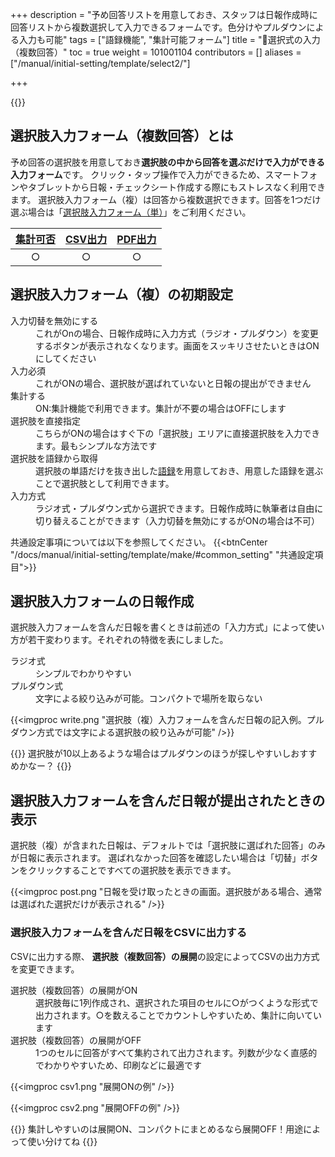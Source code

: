 +++
description = "予め回答リストを用意しておき、スタッフは日報作成時に回答リストから複数選択して入力できるフォームです。色分けやプルダウンによる入力も可能"
tags = ["語録機能", "集計可能フォーム"]
title = "🧩選択式の入力（複数回答）"
toc = true
weight = 101001104
contributors = []
aliases = ["/manual/initial-setting/template/select2/"]

+++

{{<icatch filename="select2" msg="選ぶだけの簡単入力 色分けも可能" title="選択肢入力フォームのテンプレート例" fontsize="30px" alice="here" >}}

## 選択肢入力フォーム（複数回答）とは

予め回答の選択肢を用意しておき**選択肢の中から回答を選ぶだけで入力ができる入力フォーム**です。
クリック・タップ操作で入力ができるため、スマートフォンやタブレットから日報・チェックシート作成する際にもストレスなく利用できます。
選択肢入力フォーム（複）は回答から複数選択できます。回答を1つだけ選ぶ場合は「[選択肢入力フォーム（単）](/docs/manual/initial-setting/template/select/)」をご利用ください。

|[集計可否](/docs/manual/analytics/)|[CSV出力](/docs/manual/analytics/csv/)|[PDF出力](/docs/manual/read-report/pdf/)|
|:---:|:---:|:---:|
|○|○|○|

## 選択肢入力フォーム（複）の初期設定


<dl>
  <dt>入力切替を無効にする</dt>
  <dd>これがOnの場合、日報作成時に入力方式（ラジオ・プルダウン）を変更するボタンが表示されなくなります。画面をスッキリさせたいときはONにしてください</dd>
  <dt>入力必須</dt>
  <dd>これがONの場合、選択肢が選ばれていないと日報の提出ができません</dd>
  <dt>集計する</dt>
  <dd>ON:集計機能で利用できます。集計が不要の場合はOFFにします</dd>

  <dt>選択肢を直接指定</dt>
  <dd>こちらがONの場合はすぐ下の「選択肢」エリアに直接選択肢を入力できます。最もシンプルな方法です</dd>
  <dt>選択肢を語録から取得</dt>
  <dd>選択肢の単語だけを抜き出した<a href="/docs/manual/initial-setting/advanced-setting/goroku/">語録</a>を用意しておき、用意した語録を選ぶことで選択肢として利用できます。</dd>
  <dt>入力方式</dt>
  <dd>ラジオ式・プルダウン式から選択できます。日報作成時に執筆者は自由に切り替えることができます（入力切替を無効にするがONの場合は不可）</dd>
</dl>

共通設定事項については以下を参照してください。
{{<btnCenter "/docs/manual/initial-setting/template/make/#common_setting" "共通設定項目">}}


## 選択肢入力フォームの日報作成

選択肢入力フォームを含んだ日報を書くときは前述の「入力方式」によって使い方が若干変わります。それぞれの特徴を表にしました。

<dl>
  <dt>ラジオ式</dt>
  <dd>シンプルでわかりやすい</dd>
  <dt>プルダウン式</dt>
  <dd>文字による絞り込みが可能。コンパクトで場所を取らない</dd>
</dl>

{{<imgproc write.png "選択肢（複）入力フォームを含んだ日報の記入例。プルダウン方式では文字による選択肢の絞り込みが可能" />}}

{{<alice pos="right" icon="question">}}
選択肢が10以上あるような場合はプルダウンのほうが探しやすいしおすすめかなー？
{{</alice>}}

## 選択肢入力フォームを含んだ日報が提出されたときの表示

選択肢（複）が含まれた日報は、デフォルトでは「選択肢に選ばれた回答」のみが日報に表示されます。
選ばれなかった回答を確認したい場合は「切替」ボタンをクリックすることですべての選択肢を表示できます。

{{<imgproc post.png "日報を受け取ったときの画面。選択肢がある場合、通常は選ばれた選択だけが表示される" />}}

### 選択肢入力フォームを含んだ日報をCSVに出力する

CSVに出力する際、 **選択肢（複数回答）の展開**の設定によってCSVの出力方式を変更できます。

<dl>
  <dt>選択肢（複数回答）の展開がON</dt>
  <dd>選択肢毎に1列作成され、選択された項目のセルに○がつくような形式で出力されます。○を数えることでカウントしやすいため、集計に向いています</dd>
  <dt>選択肢（複数回答）の展開がOFF</dt>
  <dd>1つのセルに回答がすべて集約されて出力されます。列数が少なく直感的でわかりやすいため、印刷などに最適です</dd>
</dl>

{{<imgproc csv1.png "展開ONの例" />}}

{{<imgproc csv2.png "展開OFFの例" />}}

{{<alice pos="right" icon="please">}}
集計しやすいのは展開ON、コンパクトにまとめるなら展開OFF！用途によって使い分けてね
{{</alice>}}
